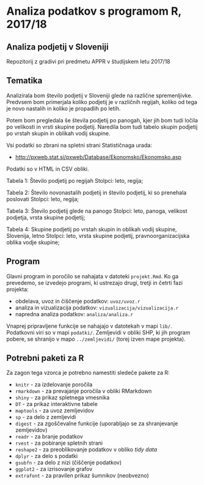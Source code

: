 # Analiza podatkov s programom R, 2017/18

## Analiza podjetij v Sloveniji 

Repozitorij z gradivi pri predmetu APPR v študijskem letu 2017/18

## Tematika

Analizirala bom število podjetij v Sloveniji glede na različne spremenljivke.
Predvsem bom primerjala koliko podjetij je v različnih regijah, koliko od tega je novo nastalih in koliko je propadlih po letih.

Potem bom pregledala še števila podjetij po panogah, kjer jih bom tudi ločila po velikosti in vrsti skupine podjetij. Naredila bom tudi tabelo skupin podjetij po vrstah skupin in oblikah vodij skupine.

Vsi podatki so zbrani na spletni strani Statističnaga urada:
- http://pxweb.stat.si/pxweb/Database/Ekonomsko/Ekonomsko.asp

Podatki so v HTML in CSV obliki.

Tabela 1: Število podjetij po regijah
Stolpci: leto, regija;

Tabela 2: Število novonastalih podjetij in število podjetij, ki so prenehala poslovati
Stolpci: leto, regija;

Tabela 3: Število podjetij glede na panogo
Stolpci: leto, panoga, velikost podjetja, vrsta skupine podjetij;

Tabela 4: Skupine podjetij po vrstah skupin in oblikah vodij skupine, Slovenija, letno
Stolpci: leto, vrsta skupine podjetij, pravnoorganizacijska oblika vodje skupine; 


## Program

Glavni program in poročilo se nahajata v datoteki `projekt.Rmd`. Ko ga prevedemo,
se izvedejo programi, ki ustrezajo drugi, tretji in četrti fazi projekta:

* obdelava, uvoz in čiščenje podatkov: `uvoz/uvoz.r`
* analiza in vizualizacija podatkov: `vizualizacija/vizualizacija.r`
* napredna analiza podatkov: `analiza/analiza.r`

Vnaprej pripravljene funkcije se nahajajo v datotekah v mapi `lib/`. Podatkovni
viri so v mapi `podatki/`. Zemljevidi v obliki SHP, ki jih program pobere, se
shranijo v mapo `../zemljevidi/` (torej izven mape projekta).

## Potrebni paketi za R

Za zagon tega vzorca je potrebno namestiti sledeče pakete za R:

* `knitr` - za izdelovanje poročila
* `rmarkdown` - za prevajanje poročila v obliki RMarkdown
* `shiny` - za prikaz spletnega vmesnika
* `DT` - za prikaz interaktivne tabele
* `maptools` - za uvoz zemljevidov
* `sp` - za delo z zemljevidi
* `digest` - za zgoščevalne funkcije (uporabljajo se za shranjevanje zemljevidov)
* `readr` - za branje podatkov
* `rvest` - za pobiranje spletnih strani
* `reshape2` - za preoblikovanje podatkov v obliko *tidy data*
* `dplyr` - za delo s podatki
* `gsubfn` - za delo z nizi (čiščenje podatkov)
* `ggplot2` - za izrisovanje grafov
* `extrafont` - za pravilen prikaz šumnikov (neobvezno)
